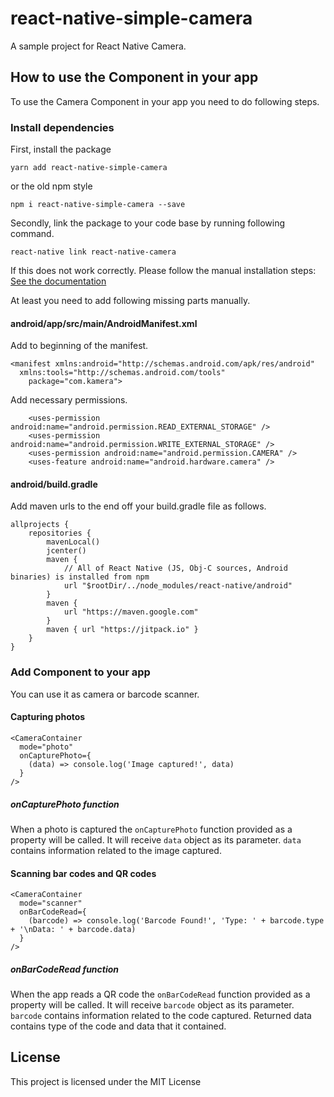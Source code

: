# react-native-simple-camera

A sample project for React Native Camera.

## How to use the Component in your app

To use the Camera Component in your app you need to do following steps.

### Install dependencies

First, install the package

```
yarn add react-native-simple-camera
```
or the old npm style
```
npm i react-native-simple-camera --save
```

Secondly, link the package to your code base by running following command.

```
react-native link react-native-camera
```
If this does not work correctly. Please follow the manual installation steps: [See the documentation](https://github.com/react-native-community/react-native-camera#manual-install)

At least you need to add following missing parts manually.

#### android/app/src/main/AndroidManifest.xml
Add to beginning of the manifest.
```
<manifest xmlns:android="http://schemas.android.com/apk/res/android"
  xmlns:tools="http://schemas.android.com/tools"
    package="com.kamera">
```
Add necessary permissions.

```
    <uses-permission android:name="android.permission.READ_EXTERNAL_STORAGE" />
    <uses-permission android:name="android.permission.WRITE_EXTERNAL_STORAGE" />
    <uses-permission android:name="android.permission.CAMERA" />
    <uses-feature android:name="android.hardware.camera" />
```
#### android/build.gradle
Add maven urls to the end off your build.gradle file as follows.
```
allprojects {
    repositories {
        mavenLocal()
        jcenter()
        maven {
            // All of React Native (JS, Obj-C sources, Android binaries) is installed from npm
            url "$rootDir/../node_modules/react-native/android"
        }
        maven {
            url "https://maven.google.com"
        }
        maven { url "https://jitpack.io" }
    }
}
```

### Add Component to your app

You can use it as camera or barcode scanner.

#### Capturing photos
```
<CameraContainer
  mode="photo"
  onCapturePhoto={
    (data) => console.log('Image captured!', data)
  }
/>
```

##### onCapturePhoto function

When a photo is captured the `onCapturePhoto` function provided as a property will be called. It will receive `data` object as its parameter. `data` contains information related to the image captured.


#### Scanning bar codes and QR codes
```
<CameraContainer
  mode="scanner"
  onBarCodeRead={
    (barcode) => console.log('Barcode Found!', 'Type: ' + barcode.type + '\nData: ' + barcode.data)
  }
/>
```

##### onBarCodeRead function

When the app reads a QR code the `onBarCodeRead` function provided as a property will be called. It will receive `barcode` object as its parameter. `barcode` contains information related to the code captured. Returned data contains type of the code and data that it contained.


## License

This project is licensed under the MIT License
